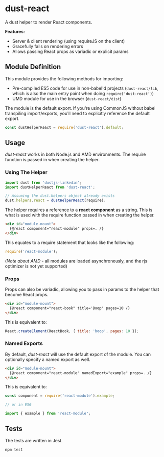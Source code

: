 # dust-react

A dust helper to render React components.

**Features:**

- Server & client rendering (using requireJS on the client)
- Gracefully fails on rendering errors
- Allows passing React props as variadic or explicit params

## Module Definition

This module provides the following methods for importing:

- Pre-compiled ES5 code for use in non-babel'd projects (`dust-react/lib`, which is also the main entry point when doing `require('dust-react')`)
- UMD module for use in the browser (`dust-react/dist`)

The module is the default export. If you're using CommonJS without babel transpiling import/exports, you'll need to explicitly reference the default export.

```js
const dustHelperReact = require('dust-react').default;
```

## Usage

*dust-react* works in both Node.js and AMD environments. The require function is passed in when creating the helper.

### Using The Helper


```js
import dust from 'dustjs-linkedin';
import dustHelperReact from 'dust-react';

// Assuming the dust.helpers object already exists
dust.helpers.react = dustHelperReact(require);
```

The helper requires a reference to a **react component** as a string. This is what is used with the require function passed in when creating the helper.

```html
<div id="module-mount">
  {@react component="react-module" props=. /}
</div>
```

This equates to a require statement that looks like the following:

```js
require('react-module');
```

(*Note about AMD* - all modules are loaded asynchronously, and the rjs optimizer is not yet supported)

### Props

Props can also be variadic, allowing you to pass in params to the helper that become React props.

```html
<div id="module-mount">
  {@react component="react-book" title='Boop' pages=10 /}
</div>
```

This is equivalent to:

```js
React.createElement(ReactBook, { title: 'boop', pages: 10 });
```

### Named Exports

By default, *dust-react* will use the default export of the module. You can optionally specify a named export as well.

```html
<div id="module-mount">
  {@react component="react-module" namedExport="example" props=. /}
</div>
```

This is equivalent to:

```js
const component = require('react-module').example;

// or in ES6

import { example } from 'react-module';
```

## Tests

The tests are written in Jest.

```
npm test
```
